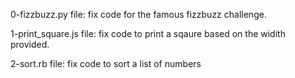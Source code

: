 0-fizzbuzz.py file: fix code for the famous fizzbuzz challenge.

1-print_square.js file: fix code to print a sqaure based on the widith provided.

2-sort.rb file: fix code to sort a list of numbers